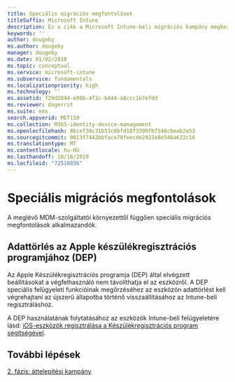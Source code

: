 ```yaml
---
title: Speciális migrációs megfontolások
titleSuffix: Microsoft Intune
description: Ez a cikk a Microsoft Intune-beli migrációs kampány megkezdése előtt ellenőrizendő speciális migrációs szempontokat ismerteti.
keywords: ''
author: dougeby
ms.author: dougeby
manager: dougeby
ms.date: 01/02/2018
ms.topic: conceptual
ms.service: microsoft-intune
ms.subservice: fundamentals
ms.localizationpriority: high
ms.technology: ''
ms.assetid: f29d2894-e98b-4f2c-b444-a8ccc1b7efdd
ms.reviewer: dagerrit
ms.suite: ems
search.appverid: MET150
ms.collection: M365-identity-device-management
ms.openlocfilehash: 86cef30c31b53c6bfd1873390fb7546cbeab2a53
ms.sourcegitcommit: 9013f7442bbface78feecde2922e8e546a622c16
ms.translationtype: MT
ms.contentlocale: hu-HU
ms.lasthandoff: 10/16/2019
ms.locfileid: "72510036"
---
```

# <a name="special-migration-considerations"></a>Speciális migrációs megfontolások

A meglévő MDM-szolgáltatói környezettől függően speciális migrációs megfontolások alkalmazandók.

## <a name="wipe-for-apples-device-enrollment-program-dep"></a>Adattörlés az Apple készülékregisztrációs programjához (DEP)

Az Apple Készülékregisztrációs programja (DEP) által elvégzett beállításokat a végfelhasználó nem távolíthatja el az eszközről. A DEP speciális felügyeleti funkcióinak megőrzéséhez az eszközön adattörlést kell végrehajtani az újszerű állapotba történő visszaállításához az Intune-beli regisztráláshoz.

A DEP használatának folytatásához az eszközök Intune-beli felügyeletére lásd: [iOS-eszközök regisztrálása a Készülékregisztrációs program segítségével](../enrollment/device-enrollment-program-enroll-ios.md).


## <a name="next-steps"></a>További lépések

[2. fázis: áttelepítési kampány](../migration-guide-campaign.md)
